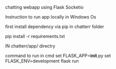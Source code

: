 chatting webapp using Flask Socketio

Instruction to run app locally in Windows Os

first install dependency via pip in chatterr folder

pip install -r requirements.txt

IN chatterr/app/ directry

command to run in cmd
set FLASK_APP=__init__.py
set FLASK_ENV=development
flask run
